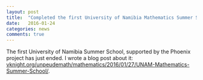 ```yaml
---
layout: post
title:  "Completed the first University of Namibia Mathematics Summer School"
date:   2016-01-24
categories: news
comments: true
---
```


The first University of Namibia Summer School, supported by the Phoenix project
has just ended. I wrote a blog post about it:
[vknight.org/unpeudemath/mathematics/2016/01/27/UNAM-Mathematics-Summer-School/](http://vknight.org/unpeudemath/mathematics/2016/01/27/UNAM-Mathematics-Summer-School/).
